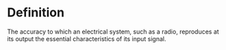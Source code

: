 # Definition

The accuracy to which an electrical system, such as a radio, reproduces
at its output the essential characteristics of its input signal.
